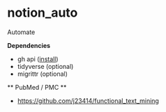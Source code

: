 # notion_auto

Automate

**Dependencies**

* gh api ([install](https://cli.github.com/manual/installation))
* tidyverse (optional)
* migrittr (optional)

** PubMed / PMC **

* https://github.com/j23414/functional_text_mining
